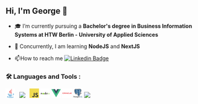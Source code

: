 
## Hi, I'm George 👋

<!-- I'm a a forever student -->

- :mortar_board: I’m currently pursuing a **Bachelor's degree in Business Information Systems at HTW Berlin - University of Applied Sciences**

- :seedling: Concurrently, I am learning **NodeJS** and **NextJS**

- :mailbox:How to reach me  [![Linkedin Badge](https://img.shields.io/badge/-LinkedIn-blue?style=flat&logo=Linkedin&logoColor=white)](https://www.linkedin.com/in/george-slight-neira/)


### :hammer_and_wrench: Languages and Tools :
<p align="left">
 <code><img height="25" src="https://raw.githubusercontent.com/devicons/devicon/master/icons/java/java-original.svg"> </code>
 <code><img height="25" src="https://www.vectorlogo.zone/logos/springio/springio-icon.svg"> </code>
 <code><img height="25" src="https://raw.githubusercontent.com/github/explore/80688e429a7d4ef2fca1e82350fe8e3517d3494d/topics/javascript/javascript.png"></code>
 <code><img height="25" src="https://raw.githubusercontent.com/devicons/devicon/master/icons/nodejs/nodejs-original-wordmark.svg"></code>
 <code><img height="25" src="https://raw.githubusercontent.com/github/explore/80688e429a7d4ef2fca1e82350fe8e3517d3494d/topics/vue/vue.png"></code>
 <code><img height="25" src="https://raw.githubusercontent.com/devicons/devicon/master/icons/oracle/oracle-original.svg"></code>
 <code><img height="25" src="https://raw.githubusercontent.com/devicons/devicon/master/icons/postgresql/postgresql-original-wordmark.svg"></code>
 <code><img height="25" src="https://www.vectorlogo.zone/logos/git-scm/git-scm-icon.svg"></code>
</p>
